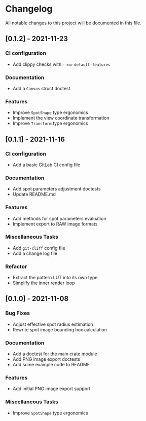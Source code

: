 # Changelog
All notable changes to this project will be documented in this file.

## [0.1.2] - 2021-11-23

### CI configuration

- Add clippy checks with `--no-default-features`

### Documentation

- Add a `Canvas` struct doctest

### Features

- Improve `SpotShape` type ergonomics
- Implement the view coordinate transformation
- Improve `Transform` type ergonomics

## [0.1.1] - 2021-11-16

### CI configuration

- Add a basic GitLab CI config file

### Documentation

- Add spot parameters adjustment doctests
- Update README.md

### Features

- Add methods for spot parameters evaluation
- Implement export to RAW image formats

### Miscellaneous Tasks

- Add `git-cliff` config file
- Add a change log file

### Refactor

- Extract the pattern LUT into its own type
- Simplify the inner render loop

## [0.1.0] - 2021-11-08

### Bug Fixes

- Adjust effective spot radius estimation
- Rewrite spot image bounding box calculation

### Documentation

- Add a doctest for the main crate module
- Add PNG image export doctests
- Add some example code to README

### Features

- Add initial PNG image export support

### Miscellaneous Tasks

- Improve `SpotShape` type ergonomics

<!-- generated by git-cliff -->
